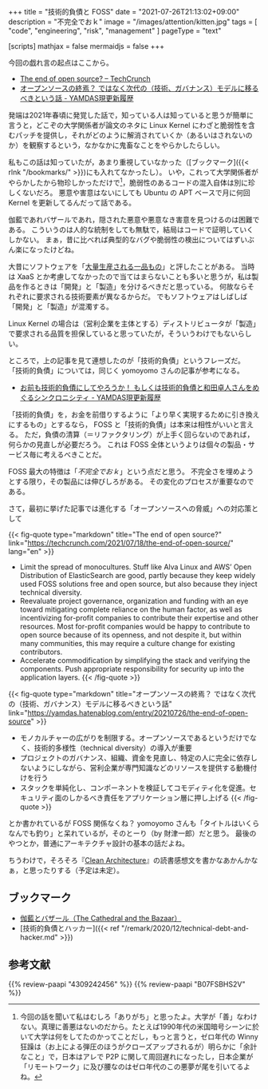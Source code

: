 +++
title = "技術的負債と FOSS"
date =  "2021-07-26T21:13:02+09:00"
description = "不完全でおｋ"
image = "/images/attention/kitten.jpg"
tags = [ "code", "engineering", "risk", "management" ]
pageType = "text"

[scripts]
  mathjax = false
  mermaidjs = false
+++

今回の戯れ言の起点はここから。

- [The end of open source? – TechCrunch](https://techcrunch.com/2021/07/18/the-end-of-open-source/)
- [オープンソースの終焉？ ではなく次代の（技術、ガバナンス）モデルに移るべきという話 - YAMDAS現更新履歴](https://yamdas.hatenablog.com/entry/20210726/the-end-of-open-source)

発端は2021年春頃に発覚した話で，知っている人は知っていると思うが簡単に言うと，どこぞの大学関係者が論文のネタに Linux Kernel にわざと脆弱性を含むパッチを提供し，それがどのように解消されていくか（あるいはされないのか）を観察するという，なかなかに鬼畜なことをやらかしたらしい。

私もこの話は知っていたが，あまり重視していなかった（[ブックマーク]({{< rlnk "/bookmarks/" >}})にも入れてなかったし）。
いや，これって大学関係者がやらかしたから物珍しかっただけで[^acd1]，脆弱性のあるコードの混入自体は別に珍しくないだろ。
悪意や害意はないにしても Ubuntu の APT ベースで月に何回 Kernel を更新してるんだって話である。

[^acd1]: 今回の話を聞いて私はむしろ「ありがち」と思ったよ。大学が「善」なわけない。真理に善悪はないのだから。たとえば1990年代の米国暗号シーンに於いて大学は何をしてたのかってことだし，もっと言うと，ゼロ年代の Winny 狂躁は（お上による弾圧のほうがクローズアップされるが）明らかに「余計なこと」で，日本はアレで P2P に関して周回遅れになったし，日本企業が「リモートワーク」に及び腰なのはゼロ年代のこの悪夢が尾を引いてるよね。

伽藍であれバザールであれ，隠された悪意や悪意なき害意を見つけるのは困難である。
こういうのは人的な統制をしても無駄で，結局はコードで証明していくしかない。
まぁ，昔に比べれば典型的なバグや脆弱性の検出についてはずいぶん楽になったけどね。

大昔にソフトウェアを「[大量生産される一品もの](https://baldanders.info/spiegel/log/200511.html#d20_t1)」と評したことがある。
当時は XaaS とか考慮してなかったので当てはまらないことも多いと思うが，私は製品を作るときは「開発」と「製造」を分けるべきだと思っている。
何故ならそれぞれに要求される技術要素が異なるからだ。
でもソフトウェアはしばしば「開発」と「製造」が混濁する。

Linux Kernel の場合は（営利企業を主体とする）ディストリビュータが「製造」で要求される品質を担保していると思っていたが，そういうわけでもないらしい。

ところで，上の記事を見て連想したのが「技術的負債」というフレーズだ。
「技術的負債」については，同じく yomoyomo さんの記事が参考になる。

- [お前も技術的負債にしてやろうか！ もしくは技術的負債と和田卓人さんをめぐるシンクロニシティ - YAMDAS現更新履歴](https://yamdas.hatenablog.com/entry/20201210/technical-debt)

「技術的負債」を，お金を前借りするように「より早く実現するために引き換えにするもの」とするなら， FOSS と「技術的負債」は本来は相性がいいと言える。
ただ，負債の清算（＝リファクタリング）が上手く回らないのであれば，何らかの見直しが必要だろう。
これは FOSS 全体というよりは個々の製品・サービス毎に考えるべきことだ。

FOSS 最大の特徴は「*不完全でおｋ*」という点だと思う。
不完全さを埋めようとする限り，その製品には伸びしろがある。
その変化のプロセスが重要なのである。

さて，最初に挙げた記事では進化する「オープンソースへの脅威」への対応策として

{{< fig-quote type="markdown" title="The end of open source?" link="https://techcrunch.com/2021/07/18/the-end-of-open-source/" lang="en" >}}
- Limit the spread of monocultures. Stuff like Alva Linux and AWS’ Open Distribution of ElasticSearch are good, partly because they keep widely used FOSS solutions free and open source, but also because they inject technical diversity.
- Reevaluate project governance, organization and funding with an eye toward mitigating complete reliance on the human factor, as well as incentivizing for-profit companies to contribute their expertise and other resources. Most for-profit companies would be happy to contribute to open source because of its openness, and not despite it, but within many communities, this may require a culture change for existing contributors.
- Accelerate commodification by simplifying the stack and verifying the components. Push appropriate responsibility for security up into the application layers.
{{< /fig-quote >}}

{{< fig-quote type="markdown" title="オープンソースの終焉？ ではなく次代の（技術、ガバナンス）モデルに移るべきという話" link="https://yamdas.hatenablog.com/entry/20210726/the-end-of-open-source" >}}
- モノカルチャーの広がりを制限する。オープンソースであるというだけでなく、技術的多様性（technical diversity）の導入が重要
- プロジェクトのガバナンス、組織、資金を見直し、特定の人に完全に依存しないようにしながら、営利企業が専門知識などのリソースを提供する動機付けを行う
- スタックを単純化し、コンポーネントを検証してコモディティ化を促進。セキュリティ面のしかるべき責任をアプリケーション層に押し上げる
{{< /fig-quote >}}

とか書かれているが FOSS 関係なくね？ yomoyomo さんも「タイトルはいくらなんでも釣り」と呆れているが，そのとーり（by 財津一郎）だと思う。
最後のやつとか，普通にアーキテクチャ設計の基本の話だよね。

ちうわけで，そろそろ『[Clean Architecture](https://www.amazon.co.jp/dp/B07FSBHS2V?tag=baldandersinf-22&linkCode=ogi&th=1&psc=1 "Clean Architecture　達人に学ぶソフトウェアの構造と設計 (アスキードワンゴ) | Ｒｏｂｅｒｔ Ｃ．Ｍａｒｔｉｎ, 角 征典, 高木 正弘 | 工学 | Kindleストア | Amazon")』の読書感想文を書かなあかんかなぁ，と思ったりする（予定は未定）。

## ブックマーク

- [伽藍とバザール（The Cathedral and the Bazaar）](http://cruel.org/freeware/cathedral.html)
- [技術的負債とハッカー]({{< ref "/remark/2020/12/technical-debt-and-hacker.md" >}})

## 参考文献

{{% review-paapi "4309242456" %}} <!-- リナックスの革命 Hacker Ethic -->
{{% review-paapi "B07FSBHS2V" %}} <!-- Clean Architecture -->
<!-- eof -->
